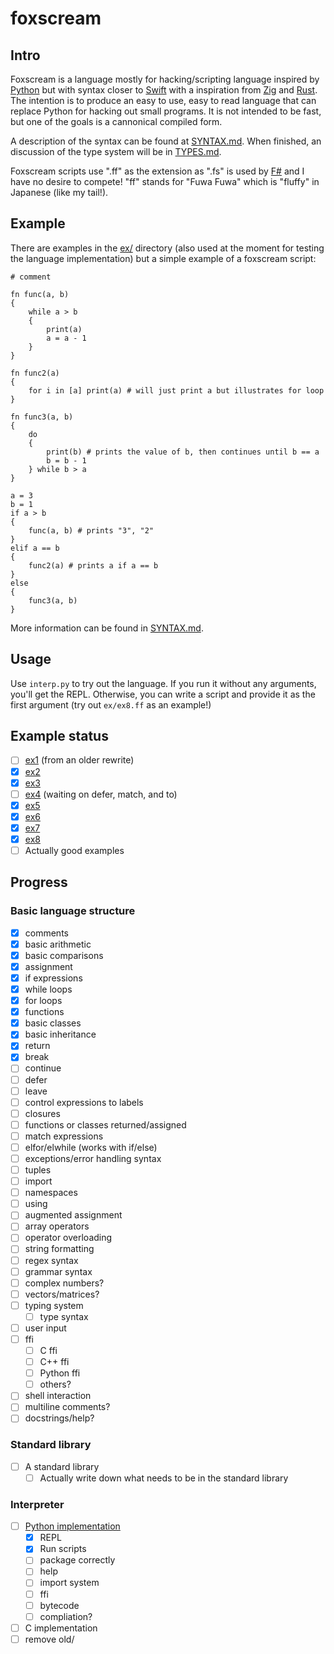 # foxscream

## Intro

Foxscream is a language mostly for hacking/scripting language inspired by [Python](https://www.python.org/)
but with syntax closer to [Swift](https://www.swift.org/) with a inspiration from
[Zig](https://ziglang.org/) and [Rust](https://www.rust-lang.org/). The intention is to produce an easy
to use, easy to read language that can replace Python for hacking out small programs. It is not intended
to be fast, but one of the goals is a cannonical compiled form.

A description of the syntax can be found at [SYNTAX.md](SYNTAX.md). When finished, an discussion of the
type system will be in [TYPES.md](TYPES.md).

Foxscream scripts use ".ff" as the extension as ".fs" is used by [F#](https://fsharp.org/) and I
have no desire to compete! "ff" stands for "Fuwa Fuwa" which is "fluffy" in Japanese (like my tail!).

## Example

There are examples in the [ex/](ex/) directory (also used at the moment for testing the language
implementation) but a simple example of a foxscream script:

```text
# comment

fn func(a, b)
{
    while a > b
    {
        print(a)
        a = a - 1
    }
}

fn func2(a)
{
    for i in [a] print(a) # will just print a but illustrates for loop
}

fn func3(a, b)
{
    do
    {
        print(b) # prints the value of b, then continues until b == a
        b = b - 1
    } while b > a
}

a = 3
b = 1
if a > b
{
    func(a, b) # prints "3", "2"
}
elif a == b
{
    func2(a) # prints a if a == b
}
else
{
    func3(a, b)
}
```

More information can be found in [SYNTAX.md](SYNTAX.md).

## Usage

Use `interp.py` to try out the language. If you run it without any arguments, you'll get the REPL.
Otherwise, you can write a script and provide it as the first argument (try out `ex/ex8.ff` as an
example!)

## Example status
- [ ] [ex1](ex/ex1.ff) (from an older rewrite)
- [x] [ex2](ex/ex2.ff)
- [x] [ex3](ex/ex3.ff)
- [ ] [ex4](ex/ex4.ff) (waiting on defer, match, and to)
- [x] [ex5](ex/ex5.ff)
- [x] [ex6](ex/ex6.ff)
- [x] [ex7](ex/ex7.ff)
- [x] [ex8](ex/ex8.ff)
- [ ] Actually good examples

## Progress

### Basic language structure

- [x] comments
- [x] basic arithmetic
- [x] basic comparisons
- [x] assignment
- [x] if expressions
- [x] while loops
- [x] for loops
- [x] functions
- [x] basic classes
- [x] basic inheritance
- [x] return
- [x] break
- [ ] continue
- [ ] defer
- [ ] leave
- [ ] control expressions to labels
- [ ] closures
- [ ] functions or classes returned/assigned
- [ ] match expressions
- [ ] elfor/elwhile (works with if/else)
- [ ] exceptions/error handling syntax
- [ ] tuples
- [ ] import
- [ ] namespaces
- [ ] using
- [ ] augmented assignment
- [ ] array operators
- [ ] operator overloading
- [ ] string formatting
- [ ] regex syntax
- [ ] grammar syntax
- [ ] complex numbers?
- [ ] vectors/matrices?
- [ ] typing system
    - [ ] type syntax
- [ ] user input
- [ ] ffi
    - [ ] C ffi
    - [ ] C++ ffi
    - [ ] Python ffi
    - [ ] others?
- [ ] shell interaction
- [ ] multiline comments?
- [ ] docstrings/help?

### Standard library
- [ ] A standard library
    - [ ] Actually write down what needs to be in the standard library

### Interpreter
- [ ] [Python implementation](interp.py)
    - [x] REPL
    - [x] Run scripts
    - [ ] package correctly
    - [ ] help
    - [ ] import system
    - [ ] ffi
    - [ ] bytecode
    - [ ] compliation?
- [ ] C implementation
- [ ] remove old/
